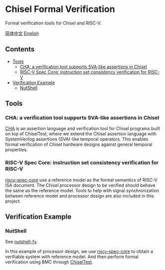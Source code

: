 # Chisel Formal Verification

Formal verification tools for Chisel and RISC-V.

[简体中文](./README_CN.md) [English](./README.md)
## Contents <!-- omit in toc -->

- [Tools](#tools)
  - [CHA: a verification tool supports SVA-like assertions in Chisel](#cha-a-verification-tool-supports-sva-like-assertions-in-chisel)
  - [RISC-V Spec Core: instruction set consistency verification for RISC-V](#risc-v-spec-core-instruction-set-consistency-verification-for-risc-v)
- [Verification Example](#verification-example)
  - [NutShell](#nutshell)

## Tools

### CHA: a verification tool supports SVA-like assertions in Chisel

[CHA](https://github.com/iscas-tis/CHA) is an assertion language and
verification tool for Chisel programs built on top of ChiselTest, where we
extend the Chisel assertion language with SystemVerilog assertions (SVA)-like
temporal operators.
This enables formal verification of Chisel hardware designs against general
temporal properties.

### RISC-V Spec Core: instruction set consistency verification for RISC-V

[riscv-spec-core](https://github.com/iscas-tis/riscv-spec-core) use a reference
model as the formal semantics of RISC-V ISA document.
The Chisel processor design to be verified should behave the same as the
reference model.
Tools to help with signal synchronization between reference model and processor
design are also included in this project.

## Verification Example

### NutShell

See [nutshell-fv](https://github.com/iscas-tis/nutshell-fv).

In this example of processor design, we use
[riscv-spec-core](https://github.com/iscas-tis/riscv-spec-core) to obtain a
verifiable system with reference model.
And then perform formal verification using BMC through
[ChiselTest](https://github.com/ucb-bar/chiseltest).
